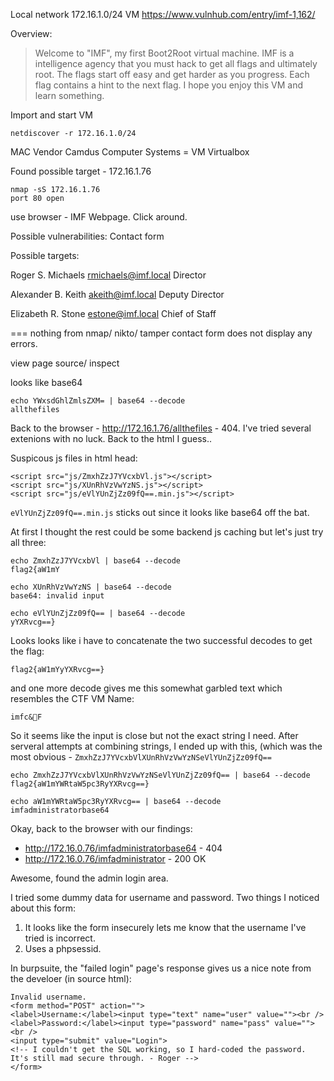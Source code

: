 Local network 172.16.1.0/24
VM https://www.vulnhub.com/entry/imf-1,162/

Overview:

> Welcome to "IMF", my first Boot2Root virtual machine. IMF is a intelligence agency that you must hack to get all flags and ultimately root. The flags start off easy and get harder as you progress. Each flag contains a hint to the next flag. I hope you enjoy this VM and learn something.
    
Import and start VM

    netdiscover -r 172.16.1.0/24
    
MAC Vendor Camdus Computer Systems = VM Virtualbox

Found possible target - 172.16.1.76

    nmap -sS 172.16.1.76
    port 80 open

use browser - IMF Webpage. Click around.

Possible vulnerabilities:
Contact form

Possible targets:

Roger S. Michaels
rmichaels@imf.local
Director

Alexander B. Keith
akeith@imf.local
Deputy Director

Elizabeth R. Stone
estone@imf.local
Chief of Staff

===
nothing from nmap/ nikto/ tamper
contact form does not display any errors.

view page source/ inspect
    <!-- flag1{YWxsdGhlZmlsZXM=} -->

looks like base64

    echo YWxsdGhlZmlsZXM= | base64 --decode
    allthefiles

Back to the browser - http://172.16.1.76/allthefiles - 404. I've tried several extenions with no luck. Back to the html I guess..


Suspicous js files in html head:

    <script src="js/ZmxhZzJ7YVcxbVl.js"></script>
    <script src="js/XUnRhVzVwYzNS.js"></script>
    <script src="js/eVlYUnZjZz09fQ==.min.js"></script>

`eVlYUnZjZz09fQ==.min.js` sticks out since it looks like base64 off the bat.

At first I thought the rest could be some backend js caching but let's just try all three:
    
    echo ZmxhZzJ7YVcxbVl | base64 --decode
    flag2{aW1mY
    
    echo XUnRhVzVwYzNS | base64 --decode
    base64: invalid input
    
    echo eVlYUnZjZz09fQ== | base64 --decode
    yYXRvcg==}

Looks looks like i have to concatenate the two successful decodes to get the flag:

    flag2{aW1mYyYXRvcg==}

and one more decode gives me this somewhat garbled text which resembles the CTF VM Name: 

    imfc&F 
    
So it seems like the input is close but not the exact string I need. After serveral attempts at combining strings, I ended up with this, (which was the most obvious - `ZmxhZzJ7YVcxbVlXUnRhVzVwYzNSeVlYUnZjZz09fQ==`

    echo ZmxhZzJ7YVcxbVlXUnRhVzVwYzNSeVlYUnZjZz09fQ== | base64 --decode
    flag2{aW1mYWRtaW5pc3RyYXRvcg==}
    
    echo aW1mYWRtaW5pc3RyYXRvcg== | base64 --decode
    imfadministratorbase64

Okay, back to the browser with our findings:

- http://172.16.0.76/imfadministratorbase64 - 404
- http://172.16.0.76/imfadministrator - 200 OK

Awesome, found the admin login area.

I tried some dummy data for username and password. Two things I noticed about this form:

1. It looks like the form insecurely lets me know that the username I've tried is incorrect. 
2. Uses a phpsessid.

In burpsuite, the "failed login" page's response gives us a nice note from the develoer (in source html):

    Invalid username.
    <form method="POST" action="">
    <label>Username:</label><input type="text" name="user" value=""><br />
    <label>Password:</label><input type="password" name="pass" value=""><br />
    <input type="submit" value="Login">
    <!-- I couldn't get the SQL working, so I hard-coded the password. It's still mad secure through. - Roger -->
    </form>



